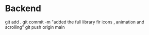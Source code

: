 # Backend

git add .
git commit -m "added the full library fir icons , animation and scrolling"
git push origin main 